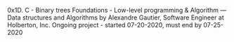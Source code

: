 0x1D. C - Binary trees
Foundations - Low-level programming & Algorithm ― Data structures and Algorithms
by Alexandre Gautier, Software Engineer at Holberton, Inc.
Ongoing project - started 07-20-2020, must end by 07-25-2020